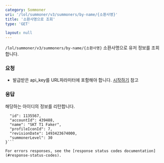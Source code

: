 ```yaml
---
category: Sommoner
uri: '/lol/summoner/v3/summoners/by-name/{소환사명}'
title: '소환사명으로 조회'
type: 'GET'

layout: null
---
```

`/lol/summoner/v3/summoners/by-name/{소환사명}`
소환사명으로 유저 정보를 조회합니다.

### 요청


* 발급받은 api_key를 URL파라미터에 포함해야 합니다.
[시작하기](#/getting-started) 참고

### 응답

해당하는 아이디의 정보를 리턴합니다.

```{
  "id": 1135567,
  "accountId": 439488,
  "name": "SKT T1 Faker",
  "profileIconId": 7,
  "revisionDate": 1493423674000,
  "summonerLevel": 30
}```

For errors responses, see the [response status codes documentation](#response-status-codes).